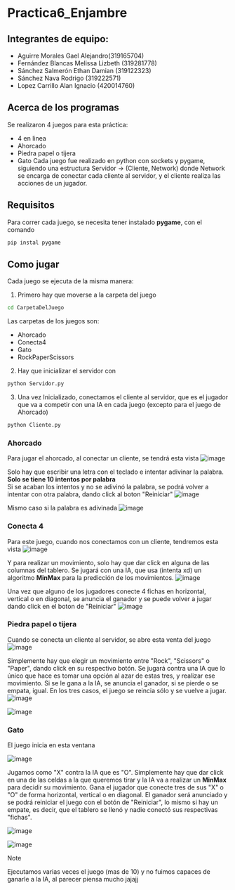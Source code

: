 # Practica6_Enjambre
## Integrantes de equipo:
- Aguirre Morales Gael Alejandro(319165704)
- Fernández Blancas Melissa Lizbeth (319281778)
- Sánchez Salmerón Ethan Damian (319122323)
- Sánchez Nava Rodrigo (319222571)
- Lopez Carrillo Alan Ignacio (420014760)

## Acerca de los programas
Se realizaron 4 juegos para esta práctica:
- 4 en linea
- Ahorcado
- Piedra papel o tijera
- Gato
Cada juego fue realizado en python con sockets y pygame, siguiendo una estructura Servidor -> (Cliente, Network) donde Network se encarga de conectar cada cliente al servidor, y el cliente realiza las acciones de un jugador. 

## Requisitos

Para correr cada juego, se necesita tener instalado **pygame**, con el comando
  ```bash
  pip instal pygame
  ```

## Como jugar

Cada juego se ejecuta de la misma manera:
1. Primero hay que moverse a la carpeta del juego
```bash
cd CarpetaDelJuego
```
  Las carpetas de los juegos son:
  - Ahorcado
  - Conecta4
  - Gato
  - RockPaperScissors

2. Hay que inicializar el servidor con
```bash
python Servidor.py
```
3. Una vez Inicializado, conectamos el cliente al servidor, que es el jugador que va a competir con una IA en cada juego (excepto para el juego de Ahorcado)
```bash
python Cliente.py
```
### Ahorcado
Para jugar el ahorcado, al conectar un cliente, se tendrá esta vista
![image](https://github.com/user-attachments/assets/8778e0fb-750e-473a-9017-209daf153667)

Solo hay que escribir una letra con el teclado e intentar adivinar la palabra. **Solo se tiene 10 intentos por palabra**
</br>
Si se acaban los intentos y no se adivinó la palabra, se podrá volver a intentar con otra palabra, dando click al boton "Reiniciar"
![image](https://github.com/user-attachments/assets/65fed1c8-2e6a-41b7-8c39-7d7307dcedf9)

Mismo caso si la palabra es adivinada
![image](https://github.com/user-attachments/assets/59244be9-cd8b-4e07-b4f3-93689d7a31de)




### Conecta 4

Para este juego, cuando nos conectamos con un cliente, tendremos esta vista
![image](https://github.com/user-attachments/assets/ce545839-8411-491c-9c3d-ae09b1631e97)

Y para realizar un movimiento, solo hay que dar click en alguna de las columnas del tablero. Se jugará con una IA, que usa (intenta xd) un algoritmo **MinMax** para la predicción de los movimientos. 
![image](https://github.com/user-attachments/assets/f01f900a-c86f-47ad-9001-048907c42994)

Una vez que alguno de los jugadores conecte 4 fichas en horizontal, vertical o en diagonal, se anuncia el ganador y se puede volver a jugar dando click en el boton de "Reiniciar"
![image](https://github.com/user-attachments/assets/f7cfea0f-abc7-4130-80d8-a6fc0f03824b)


### Piedra papel o tijera

Cuando se conecta un cliente al servidor, se abre esta venta del juego
![image](https://github.com/user-attachments/assets/28d5f6f3-1d89-44e6-a36a-6839e3995e69)

Simplemente hay que elegir un movimiento entre "Rock", "Scissors" o "Paper", dando click en su respectivo botón. Se jugará contra una IA que lo único que hace es tomar una opción al azar de estas tres, y realizar ese movimiento. Si se le gana a la IA, se anuncia el ganador, si se pierde o se empata, igual. En los tres casos, el juego se reincia sólo y se vuelve a jugar. 
![image](https://github.com/user-attachments/assets/a2f9f885-ddee-4d1d-934d-68bca55c802c)

![image](https://github.com/user-attachments/assets/9001765e-5c7c-4d4b-b842-c3204e7444c6)


### Gato 
El juego inicia en esta ventana 

![image](https://github.com/user-attachments/assets/39a300e5-e0e9-40f5-b14c-d218f46c9ba5)

Jugamos como "X" contra la IA que es "O". Simplemente hay que dar click en una de las celdas a la que queremos tirar y la IA va a realizar un **MinMax** para decidir su movimiento. 
Gana el jugador que conecte tres de sus "X" o "O" de forma horizontal, vertical o en diagonal. El ganador será anunciado y se podrá reiniciar el juego con el botón de "Reiniciar", lo mismo si hay un empate, es decir, que el tablero se llenó y nadie conectó sus respectivas "fichas". 

![image](https://github.com/user-attachments/assets/cbf89a9e-d48b-4a22-abb5-8e69b6743ad7)

![image](https://github.com/user-attachments/assets/c4e00b64-8cbb-4df2-8fd4-f09443c117c0)


>[!NOTE]
> Ejecutamos varias veces el juego (mas de 10) y no fuimos capaces de ganarle a la IA, al parecer piensa mucho jajajj

